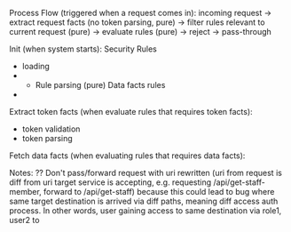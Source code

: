 Process Flow (triggered when a request comes in):
incoming request
 -> extract request facts (no token parsing, pure)
  -> filter rules relevant to current request (pure)
   -> evaluate rules (pure)
    -> reject
    -> pass-through

Init (when system starts):
Security Rules
 - loading
 - * Rule parsing (pure)
Data facts rules
 -

Extract token facts (when evaluate rules that requires token facts):
- token validation
- token parsing

Fetch data facts (when evaluating rules that requires data facts):


Notes:
?? Don't pass/forward request with uri rewritten (uri from request is diff from uri target service is accepting, e.g. requesting /api/get-staff-member, forward to /api/get-staff)
because this could lead to bug where same target destination is arrived via diff paths, meaning diff access auth process. In other words, user gaining access to same destination via role1, user2 to